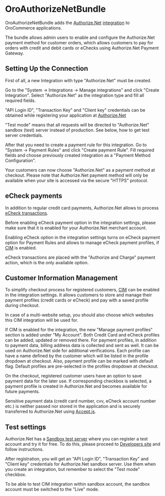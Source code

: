 # OroAuthorizeNetBundle

OroAuthorizeNetBundle adds the [Authorize.Net](https://www.authorize.net/) [integration](https://github.com/oroinc/platform/tree/master/src/Oro/Bundle/IntegrationBundle) to OroCommerce applications.

The bundle allows admin users to enable and configure the Authorize.Net payment method for customer orders, which allows customers to pay for orders with credit and debit cards or eChecks using Authorize.Net Payment Gateway.

## Setting Up the Connection

First of all, a new Integration with type "Authorize.Net" must be created.

Go to the "System -> Integrations -> Manage integrations" and click "Create Integration". Select "Authorize.Net" as the integration type and fill all required fields.

"API Login ID", "Transaction Key" and "Client key" credentials can be obtained while registering your application at [Authorize.Net](https://www.authorize.net/)

"Test mode" means that all requests will be directed to "Authorize.Net" sandbox (test) server instead of production. See below, how to get test server credentials.

After that you need to create a payment rule for this integration. Go to "System -> Payment Rules" and click "Create payment Rule". Fill required fields and choose previously created integration as a "Payment Method Configuration".

Your customers can now choose "Authorize.Net" as a payment method at checkout. Please note that Authorize.Net payment method will only be available when your site is accessed via the secure "HTTPS" protocol.

## eCheck payments

In addition to regular credit card payments, Authorize.Net allows to process [eCheck transactions](https://www.authorize.net/payments/echeck/).

Before enabling eCheck payment option in the integration settings, please make sure that it is enabled for your Authorize.Net merchant account.

Enabling eCheck option in the integration settings turns on eCheck payment option for Payment Rules and allows to manage eCheck payment profiles, if [CIM](#customer-information-management) is enabled.

eCheck transactions are placed with the "Authorize and Charge" payment action, which is the only available option.

## Customer Information Management

To simplify checkout process for registered customers, [CIM](https://www.authorize.net/our-features/secure-customer-data/) can be enabled in the integration settings. It allows customers to store and manage their payment profiles (credit cards or eCheck) and pay with a saved profile during checkout.

In case of a multi-website setup, you should also choose which websites this CIM integration will be used for.

If CIM is enabled for the integration, the new "Manage payment profiles" section is added under "My Account". Both Credit Card and eCheck profiles can be added, updated or removed there.
For payment profiles, in addition to payment data, billing address data is collected and sent as well. It can be used on Authorize.Net side for additional verifications.
Each profile can have a name defined by the customer which will be listed in the profile dropdown at checkout. Also, payment profile can be marked with default flag. Default profiles are pre-selected in the profiles dropdown at checkout. 

On the checkout, registered customer users have an option to save payment data for the later use. If corresponding checkbox is selected, a payment profile is created in Authorize.Net and becomes available for future payments.

Sensitive payment data (credit card number, cvv, eCheck account number etc.) is neither passed nor stored in the application and is securely transferred to Authorize.Net using [Accept.js](https://developer.authorize.net/api/reference/features/acceptjs.html). 

## Test settings

Authorize.Net has a [Sandbox test server](https://sandbox.authorize.net/) where you can register a test account and try it for free. To do this, please proceed to [Developers site](https://developer.authorize.net/) and follow instructions.

After registration, you will get an "API Login ID", "Transaction Key" and "Client key" credentials for Authorize.Net sandbox server. Use them when you create an integration, but remember to select the "Test mode" checkbox.

To be able to test CIM integration within sandbox account, the sandbox account must be switched to the "Live" mode. 
